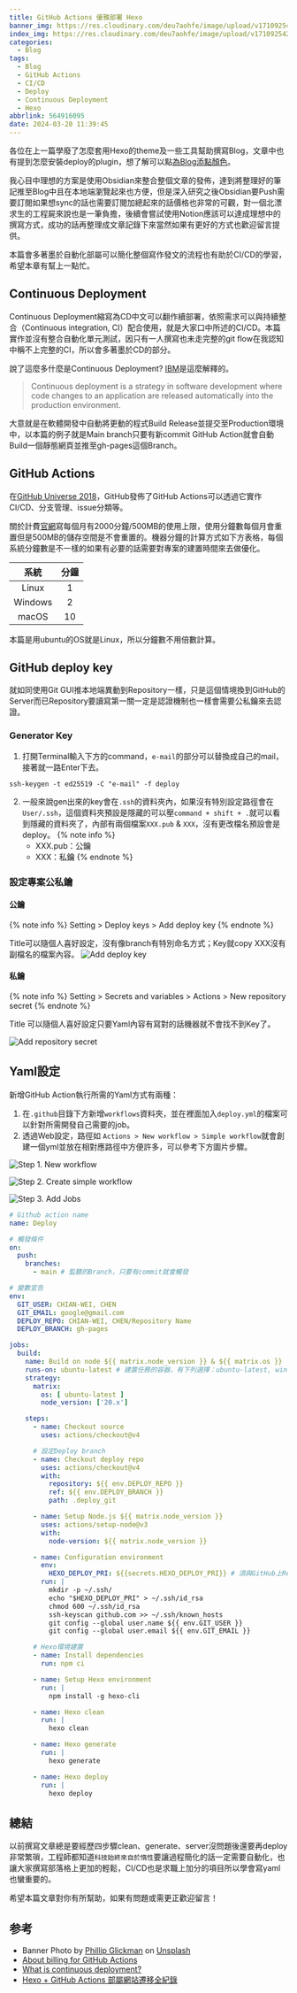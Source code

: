 ```yaml
---
title: GitHub Actions 優雅部署 Hexo
banner_img: https://res.cloudinary.com/deu7aohfe/image/upload/v1710925423/20240320564916095/cfdjsyquwggf2czxtxoz.webp
index_img: https://res.cloudinary.com/deu7aohfe/image/upload/v1710925423/20240320564916095/cfdjsyquwggf2czxtxoz.webp
categories:
  - Blog
tags:
  - Blog
  - GitHub Actions
  - CI/CD
  - Deploy
  - Continuous Deployment
  - Hexo
abbrlink: 564916095
date: 2024-03-20 11:39:45
---
```

各位在上一篇學廢了怎麼套用Hexo的theme及一些工具幫助撰寫Blog，文章中也有提到怎麼安裝deploy的plugin，想了解可以點[為Blog添點顏色](https://awilab.com/202402233632500070/)。

我心目中理想的方案是使用Obsidian來整合整個文章的發佈，達到將整理好的筆記推至Blog中且在本地端瀏覽起來也方便，但是深入研究之後Obsidian要Push需要訂閱如果想sync的話也需要訂閱加總起來的話價格也非常的可觀，對一個北漂求生的工程屍來說也是一筆負擔，後續會嘗試使用Notion應該可以達成理想中的撰寫方式，成功的話再整理成文章記錄下來當然如果有更好的方式也歡迎留言提供。

本篇會多著墨於自動化部屬可以簡化整個寫作發文的流程也有助於CI/CD的學習，希望本章有幫上一點忙。

## Continuous Deployment
Continuous Deployment縮寫為CD中文可以翻作續部署，依照需求可以與持續整合（Continuous integration, CI）配合使用，就是大家口中所述的CI/CD。本篇實作並沒有整合自動化單元測試，因只有一人撰寫也未走完整的git flow在我認知中稱不上完整的CI，所以會多著墨於CD的部分。

說了這麼多什麼是Continuous Deployment? [IBM](https://www.ibm.com/topics/continuous-deployment)是這麼解釋的。

> Continuous deployment is a strategy in software development where code changes to an application are released automatically into the production environment.

大意就是在軟體開發中自動將更動的程式Build Release並提交至Production環境中，以本篇的例子就是Main branch只要有新commit GitHub Action就會自動Build一個靜態網頁並推至gh-pages這個Branch。

## GitHub Actions
在[GitHub Universe 2018](https://githubuniverse.com/)，GitHub發佈了GitHub Actions可以透過它實作CI/CD、分支管理、issue分類等。

關於計費[官網](https://docs.github.com/en/billing/managing-billing-for-github-actions/about-billing-for-github-actions)寫每個月有2000分鐘/500MB的使用上限，使用分鐘數每個月會重置但是500MB的儲存空間是不會重置的。機器分鐘的計算方式如下方表格，每個系統分鐘數是不一樣的如果有必要的話需要對專案的建置時間來去做優化。

|   系統    | 分鐘 |
|:-------:|:--:|
|  Linux  | 1  |
| Windows | 2  |
|  macOS  | 10 |

本篇是用ubuntu的OS就是Linux，所以分鐘數不用倍數計算。

## GitHub deploy key
就如同使用Git GUI推本地端異動到Repository一樣，只是這個情境換到GitHub的Server而已Repository要讀寫第一關一定是認證機制也一樣會需要公私鑰來去認證。

### Generator Key
1. 打開Terminal輸入下方的command，`e-mail`的部分可以替換成自己的mail，接著就一路Enter下去。
```properties
ssh-keygen -t ed25519 -C "e-mail" -f deploy
```
2. 一般來說gen出來的key會在`.ssh`的資料夾內，如果沒有特別設定路徑會在`User/.ssh`，這個資料夾預設是隱藏的可以壓`command + shift + .`就可以看到隱藏的資料夾了，內部有兩個檔案`XXX.pub` & `XXX`，沒有更改檔名預設會是deploy。
   {% note info %}
   - XXX.pub：公鑰
   - XXX：私鑰
   {% endnote %}

### 設定專案公私鑰
#### 公鑰
{% note info %}
Setting > Deploy keys > Add deploy key
{% endnote %}

Title可以隨個人喜好設定，沒有像branch有特別命名方式；Key就copy XXX沒有副檔名的檔案內容。
![Add deploy key](https://res.cloudinary.com/deu7aohfe/image/upload/v1711506022/20240320564916095/dbsuhsecjxothzsyce8u.webp)

#### 私鑰
{% note info %}
Setting > Secrets and variables > Actions > New repository secret
{% endnote %}

Title 可以隨個人喜好設定只要Yaml內容有寫對的話機器就不會找不到Key了。

![Add repository secret](https://res.cloudinary.com/deu7aohfe/image/upload/v1711506159/20240320564916095/v3nz73xmz4l0phqehvum.webp)

## Yaml設定
新增GitHub Action執行所需的Yaml方式有兩種：
1. 在`.github`目錄下方新增`workflows`資料夾，並在裡面加入`deploy.yml`的檔案可以針對所需開發自己需要的job。
2. 透過Web設定，路徑如 `Actions > New workflow > Simple workflow`就會創建一個yml並放在相對應路徑中方便許多，可以參考下方圖片步驟。

![Step 1. New workflow](https://res.cloudinary.com/deu7aohfe/image/upload/v1711508264/20240320564916095/eamt0czo431wsga49vdk.webp)

![Step 2. Create simple workflow](https://res.cloudinary.com/deu7aohfe/image/upload/v1711508499/20240320564916095/dkd879bfpgn1t0ettfb0.webp)

![Step 3. Add Jobs](https://res.cloudinary.com/deu7aohfe/image/upload/v1711508649/20240320564916095/gomia0xnwabytkegyuhx.webp)

```yaml
# Github action name
name: Deploy

# 觸發條件
on:
  push:
    branches:
      - main # 監聽的Branch，只要有commit就會觸發

# 變數宣告
env:
  GIT_USER: CHIAN-WEI, CHEN
  GIT_EMAIL: google@gmail.com
  DEPLOY_REPO: CHIAN-WEI, CHEN/Repository Name
  DEPLOY_BRANCH: gh-pages

jobs:
  build:
    name: Build on node ${{ matrix.node_version }} & ${{ matrix.os }}
    runs-on: ubuntu-latest # 建置任務的容器，有下列選擇：ubuntu-latest, windows-latest, macos-latest
    strategy:
      matrix:
        os: [ ubuntu-latest ]
        node_version: ['20.x']

    steps:
      - name: Checkout source
        uses: actions/checkout@v4

      # 設定Deploy branch
      - name: Checkout deploy repo
        uses: actions/checkout@v4
        with:
          repository: ${{ env.DEPLOY_REPO }}
          ref: ${{ env.DEPLOY_BRANCH }}
          path: .deploy_git

      - name: Setup Node.js ${{ matrix.node_version }}
        uses: actions/setup-node@v3
        with:
          node-version: ${{ matrix.node_version }}

      - name: Configuration environment
        env:
          HEXO_DEPLOY_PRI: ${{secrets.HEXO_DEPLOY_PRI}} # 須與GitHub上Repository secrets內的secret title一樣
        run: |
          mkdir -p ~/.ssh/
          echo "$HEXO_DEPLOY_PRI" > ~/.ssh/id_rsa
          chmod 600 ~/.ssh/id_rsa
          ssh-keyscan github.com >> ~/.ssh/known_hosts
          git config --global user.name ${{ env.GIT_USER }}
          git config --global user.email ${{ env.GIT_EMAIL }}

      # Hexo環境建置
      - name: Install dependencies
        run: npm ci

      - name: Setup Hexo environment
        run: |
          npm install -g hexo-cli

      - name: Hexo clean
        run: |
          hexo clean

      - name: Hexo generate
        run: |
          hexo generate

      - name: Hexo deploy
        run: |
          hexo deploy
```

## 總結
以前撰寫文章總是要經歷四步驟clean、generate、server沒問題後還要再deploy非常繁瑣，工程師都知道`科技始終來自於惰性`要讓過程簡化的話一定需要自動化，也讓大家撰寫部落格上更加的輕鬆，CI/CD也是求職上加分的項目所以學會寫yaml也蠻重要的。

希望本篇文章對你有所幫助，如果有問題或需更正歡迎留言！

## 参考
- Banner Photo by <a href="https://unsplash.com/@phillipglickman?utm_content=creditCopyText&utm_medium=referral&utm_source=unsplash">Phillip Glickman</a> on <a href="https://unsplash.com/photos/green-and-multicolored-robot-figurine-2umO15jsZKM?utm_content=creditCopyText&utm_medium=referral&utm_source=unsplash">Unsplash</a>
- [About billing for GitHub Actions](https://docs.github.com/en/billing/managing-billing-for-github-actions/about-billing-for-github-actions)
- [What is continuous deployment?](https://www.ibm.com/topics/continuous-deployment)
- [Hexo + GitHub Actions 部屬網站遷移全紀錄](https://blog.yangjerry.tw/2022/04/19/hexo-github-actions-deploy/)
